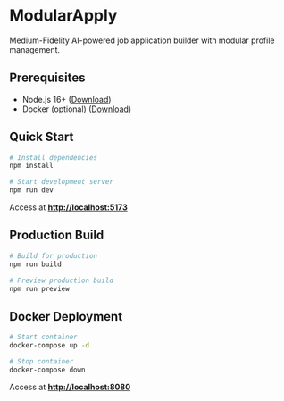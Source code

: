 # ModularApply

Medium-Fidelity AI-powered job application builder with modular profile management.

## Prerequisites

- Node.js 16+ ([Download](https://nodejs.org/))
- Docker (optional) ([Download](https://www.docker.com/))

## Quick Start

```bash
# Install dependencies
npm install

# Start development server
npm run dev
```

Access at **<http://localhost:5173>**

## Production Build

```bash
# Build for production
npm run build

# Preview production build
npm run preview
```

## Docker Deployment

```bash
# Start container
docker-compose up -d

# Stop container
docker-compose down
```

Access at **<http://localhost:8080>**
